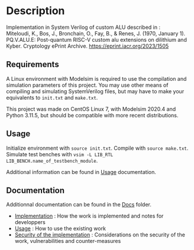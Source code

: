 # Description

Implementation in System Verilog of custom ALU described in : \
Miteloudi, K., Bos, J., Bronchain, O., Fay, B., & Renes, J. (1970, January 1). PQ.V.ALU.E: Post-quantum RISC-V custom alu extensions on dilithium and Kyber. Cryptology ePrint Archive. <https://eprint.iacr.org/2023/1505>

## Requirements

A Linux environment with Modelsim is required to use the compilation and simulation parameters of this project.
You may use other means of compiling and simulating SystemVerilog files, but may have to make your equivalents to ```init.txt``` and ```make.txt```.

This project was made on CentOS Linux 7, with Modelsim 2020.4 and Python 3.11.5, but should be compatible with more recent distributions.

## Usage

Initialize environment with ```source init.txt```.
Compile with ```source make.txt```.
Simulate test benches with ```vsim -L LIB_RTL LIB_BENCH.name_of_testbench_module```.

Additional information can be found in [Usage](./Docs/Usage.md) documentation.

## Documentation

Additionnal documentation can be found in the [Docs](./Docs/) folder.

* [Implementation](./Docs/Implementation.md) : How the work is implemented and notes for developpers
* [Usage](./Docs/Usage.md) : How to use the existing work
* [Security of the implementation](./Docs/Security.md) : Considerations on the security of the work, vulnerabilities and counter-measures
